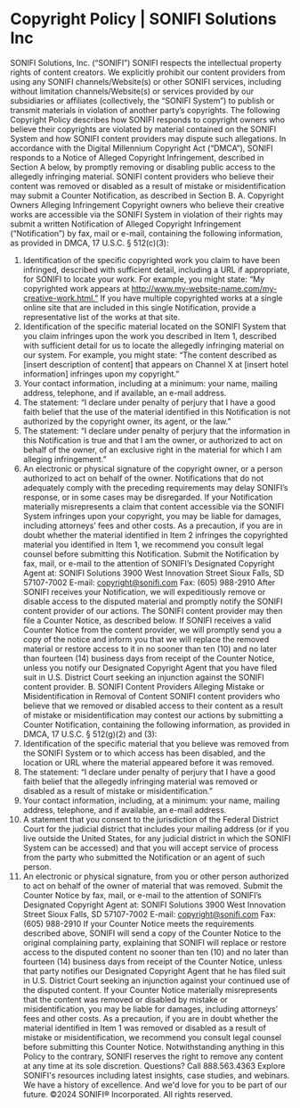 # Copyright Policy | SONIFI Solutions Inc

SONIFI Solutions, Inc. (“SONIFI”)
SONIFI respects the intellectual property rights of content creators. We explicitly prohibit our content providers from using any SONIFI channels/Website(s) or other SONIFI services, including without limitation channels/Website(s) or services provided by our subsidiaries or affiliates (collectively, the “SONIFI System”) to publish or transmit materials in violation of another party’s copyrights. The following Copyright Policy describes how SONIFI responds to copyright owners who believe their copyrights are violated by material contained on the SONIFI System and how SONIFI content providers may dispute such allegations. In accordance with the Digital Millennium Copyright Act (“DMCA”), SONIFI responds to a Notice of Alleged Copyright Infringement, described in Section A below, by promptly removing or disabling public access to the allegedly infringing material. SONIFI content providers who believe their content was removed or disabled as a result of mistake or misidentification may submit a Counter Notification, as described in Section B.
A. Copyright Owners Alleging Infringement Copyright owners who believe their creative works are accessible via the SONIFI System in violation of their rights may submit a written Notification of Alleged Copyright Infringement (“Notification”) by fax, mail or e-mail, containing the following information, as provided in DMCA, 17 U.S.C. § 512(c)(3):
1. Identification of the specific copyrighted work you claim to have been infringed, described with sufficient detail, including a URL if appropriate, for SONIFI to locate your work. For example, you might state: “My copyrighted work appears at http://www.my-website-name.com/my-creative-work.html.” If you have multiple copyrighted works at a single online site that are included in this single Notification, provide a representative list of the works at that site.
2. Identification of the specific material located on the SONIFI System that you claim infringes upon the work you described in Item 1, described with sufficient detail for us to locate the allegedly infringing material on our system. For example, you might state: “The content described as [insert description of content] that appears on Channel X at [insert hotel information] infringes upon my copyright.”
3. Your contact information, including at a minimum: your name, mailing address, telephone, and if available, an e-mail address.
4. The statement: “I declare under penalty of perjury that I have a good faith belief that the use of the material identified in this Notification is not authorized by the copyright owner, its agent, or the law.”
5. The statement: “I declare under penalty of perjury that the information in this Notification is true and that I am the owner, or authorized to act on behalf of the owner, of an exclusive right in the material for which I am alleging infringement.”
6. An electronic or physical signature of the copyright owner, or a person authorized to act on behalf of the owner.
Notifications that do not adequately comply with the preceding requirements may delay SONIFI’s response, or in some cases may be disregarded. If your Notification materially misrepresents a claim that content accessible via the SONIFI System infringes upon your copyright, you may be liable for damages, including attorneys’ fees and other costs. As a precaution, if you are in doubt whether the material identified in Item 2 infringes the copyrighted material you identified in Item 1, we recommend you consult legal counsel before submitting this Notification.
Submit the Notification by fax, mail, or e-mail to the attention of SONIFI’s Designated Copyright Agent at:
SONIFI Solutions 3900 West Innovation Street Sioux Falls, SD 57107-7002 E-mail: copyright@sonifi.com Fax: (605) 988-2910
After SONIFI receives your Notification, we will expeditiously remove or disable access to the disputed material and promptly notify the SONIFI content provider of our actions. The SONIFI content provider may then file a Counter Notice, as described below. If SONIFI receives a valid Counter Notice from the content provider, we will promptly send you a copy of the notice and inform you that we will replace the removed material or restore access to it in no sooner than ten (10) and no later than fourteen (14) business days from receipt of the Counter Notice, unless you notify our Designated Copyright Agent that you have filed suit in U.S. District Court seeking an injunction against the SONIFI content provider.
B. SONIFI Content Providers Alleging Mistake or Misidentification in Removal of Content SONIFI content providers who believe that we removed or disabled access to their content as a result of mistake or misidentification may contest our actions by submitting a Counter Notification, containing the following information, as provided in DMCA, 17 U.S.C. § 512(g)(2) and (3):
1. Identification of the specific material that you believe was removed from the SONIFI System or to which access has been disabled, and the location or URL where the material appeared before it was removed.
2. The statement: “I declare under penalty of perjury that I have a good faith belief that the allegedly infringing material was removed or disabled as a result of mistake or misidentification.”
3. Your contact information, including, at a minimum: your name, mailing address, telephone, and if available, an e-mail address.
4. A statement that you consent to the jurisdiction of the Federal District Court for the judicial district that includes your mailing address (or if you live outside the United States, for any judicial district in which the SONIFI System can be accessed) and that you will accept service of process from the party who submitted the Notification or an agent of such person.
5. An electronic or physical signature, from you or other person authorized to act on behalf of the owner of material that was removed.
Submit the Counter Notice by fax, mail, or e-mail to the attention of SONIFI’s Designated Copyright Agent at:
SONIFI Solutions 3900 West Innovation Street Sioux Falls, SD 57107-7002 E-mail: copyright@sonifi.com Fax: (605) 988-2910
If your Counter Notice meets the requirements described above, SONIFI will send a copy of the Counter Notice to the original complaining party, explaining that SONIFI will replace or restore access to the disputed content no sooner than ten (10) and no later than fourteen (14) business days from receipt of the Counter Notice, unless that party notifies our Designated Copyright Agent that he has filed suit in U.S. District Court seeking an injunction against your continued use of the disputed content.
If your Counter Notice materially misrepresents that the content was removed or disabled by mistake or misidentification, you may be liable for damages, including attorneys’ fees and other costs. As a precaution, if you are in doubt whether the material identified in Item 1 was removed or disabled as a result of mistake or misidentification, we recommend you consult legal counsel before submitting this Counter Notice. Notwithstanding anything in this Policy to the contrary, SONIFI reserves the right to remove any content at any time at its sole discretion.
Questions? Call 888.563.4363
Explore SONIFI's resources including latest insights, case studies, and webinars.
We have a history of excellence. And we'd love for you to be part of our future.
©2024 SONIFI® Incorporated. All rights reserved.